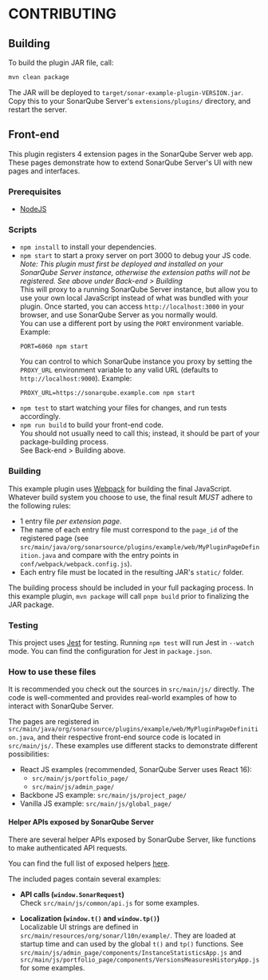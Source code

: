 # CONTRIBUTING

## Building

To build the plugin JAR file, call:

```sh
mvn clean package
```

The JAR will be deployed to `target/sonar-example-plugin-VERSION.jar`. Copy this to your SonarQube Server's `extensions/plugins/` directory, and restart the server.

## Front-end

This plugin registers 4 extension pages in the SonarQube Server web app. These pages demonstrate how to extend SonarQube Server's UI with new pages and interfaces.

### Prerequisites

* [NodeJS](https://nodejs.org/en/)

### Scripts

* `npm install` to install your dependencies.
* `npm start` to start a proxy server on port 3000 to debug your JS code.  
  *Note: This plugin must first be deployed and installed on your SonarQube Server instance, otherwise the extension paths will not be registered. See above under Back-end > Building*  
  This will proxy to a running SonarQube Server instance, but allow you to use your own local JavaScript instead of what was bundled with your plugin. Once started, you can access `http://localhost:3000` in your browser, and use SonarQube Server as you normally would.  
  You can use a different port by using the `PORT` environment variable. Example:  
  ```
  PORT=6060 npm start
  ```
  You can control to which SonarQube instance you proxy by setting the `PROXY_URL` environment variable to any valid URL (defaults to `http://localhost:9000`). Example:  
  ```
  PROXY_URL=https://sonarqube.example.com npm start
  ```
* `npm test` to start watching your files for changes, and run tests accordingly.
* `npm run build` to build your front-end code.  
  You should not usually need to call this; instead, it should be part of your package-building process.  
  See Back-end > Building above.

### Building

This example plugin uses [Webpack](https://webpack.js.org/) for building the final JavaScript. Whatever build system you choose to use, the final result *MUST* adhere to the following rules:

* 1 entry file *per extension page*.
* The name of each entry file must correspond to the `page_id` of the registered page (see `src/main/java/org/sonarsource/plugins/example/web/MyPluginPageDefinition.java` and compare with the entry points in `conf/webpack/webpack.config.js`).
* Each entry file must be located in the resulting JAR's `static/` folder.

The building process should be included in your full packaging process. In this example plugin, `mvn package` will call `pnpm build` prior to finalizing the JAR package.

### Testing

This project uses [Jest](https://jestjs.io/) for testing. Running `npm test` will run Jest in `--watch` mode. You can find the configuration for Jest in `package.json`.

### How to use these files

It is recommended you check out the sources in `src/main/js/` directly. The code is well-commented and provides real-world examples of how to interact with SonarQube Server.

The pages are registered in `src/main/java/org/sonarsource/plugins/example/web/MyPluginPageDefinition.java`, and their respective front-end source code is located in `src/main/js/`. These examples use different stacks to demonstrate different possibilities:

* React JS examples (recommended, SonarQube Server uses React 16):
  * `src/main/js/portfolio_page/`
  * `src/main/js/admin_page/`
* Backbone JS example: `src/main/js/project_page/`
* Vanilla JS example: `src/main/js/global_page/`

#### Helper APIs exposed by SonarQube Server

There are several helper APIs exposed by SonarQube Server, like functions to make authenticated API requests.

You can find the full list of exposed helpers [here](https://github.com/SonarSource/sonarqube/blob/master/server/sonar-web/src/main/js/app/components/extensions/exposeLibraries.ts).

The included pages contain several examples:

* **API calls (`window.SonarRequest`)**  
  Check `src/main/js/common/api.js` for some examples.

* **Localization (`window.t()` and `window.tp()`)**  
  Localizable UI strings are defined in `src/main/resources/org/sonar/l10n/example/`. They are loaded at startup time and can used by the global `t()` and `tp()` functions. See `src/main/js/admin_page/components/InstanceStatisticsApp.js` and `src/main/js/portfolio_page/components/VersionsMeasuresHistoryApp.js` for some examples. 